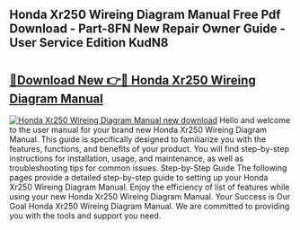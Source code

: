 ## Honda Xr250 Wireing Diagram Manual Free Pdf Download - Part-8FN New Repair Owner Guide - User Service Edition KudN8

# <h2><a href="http://bc68902.oget.top/?id=Honda+Xr250+Wireing+Diagram+Manual">🔗Download New 👉🔴 Honda Xr250 Wireing Diagram Manual</a></h2>

[![Honda Xr250 Wireing Diagram Manual new download](https://i.imgur.com/5g1atiW.png)](http://bc68902.oget.top/?id=Honda+Xr250+Wireing+Diagram+Manual)
Hello and welcome to the user manual for your brand new Honda Xr250 Wireing Diagram Manual. This guide is specifically designed to familiarize you with the features, functions, and benefits of your product. You will find step-by-step instructions for installation, usage, and maintenance, as well as troubleshooting tips for common issues. Step-by-Step Guide The following pages provide a detailed step-by-step guide to setting up your Honda Xr250 Wireing Diagram Manual. Enjoy the efficiency of list of features while using your new Honda Xr250 Wireing Diagram Manual. Your Success is Our Goal Honda Xr250 Wireing Diagram Manual. We are committed to providing you with the tools and support you need.
